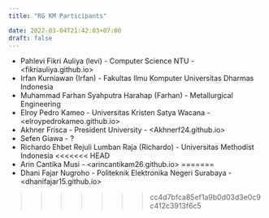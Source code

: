 ```yaml
---
title: "RG KM Participants"

date: 2022-03-04T21:42:03+07:00
draft: false
---
```


- Pahlevi Fikri Auliya (levi) - Computer Science NTU - <fikriauliya.github.io>
- Irfan Kurniawan (Irfan) - Fakultas Ilmu Komputer Universitas Dharmas Indonesia
- Muhammad Farhan Syahputra Harahap (Farhan) - Metallurgical Engineering
- Elroy Pedro Kameo - Universitas Kristen Satya Wacana - <elroypedrokameo.github.io>
- Akhner Frisca - President University - <Akhnerf24.github.io>
- Sefen Giawa - ?
- Richardo Ehbet Rejuli Lumban Raja (Richardo) - Universitas Methodist Indonesia
<<<<<<< HEAD
- Arin Cantika Musi - <arincantikam26.github.io>
=======
- Dhani Fajar Nugroho - Politeknik Elektronika Negeri Surabaya - <dhanifajar15.github.io>
>>>>>>> cc4d7bfca85ef1a9b0d03d3e0c9c412c3913f6c5
